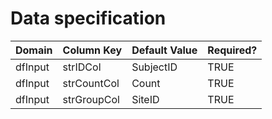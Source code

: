 # Data specification

|**Domain** |**Column Key** |**Default Value** |**Required?** |
|:----------|:--------------|:-----------------|:-------------|
|dfInput    |strIDCol       |SubjectID         |TRUE          |
|dfInput    |strCountCol    |Count             |TRUE          |
|dfInput    |strGroupCol    |SiteID            |TRUE          |
